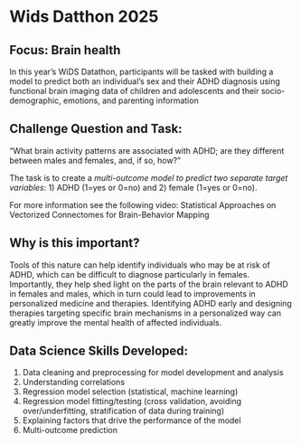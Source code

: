 # Wids Datthon 2025
## Focus: Brain health 
In this year’s WiDS Datathon, participants will be tasked with building a model to predict both an individual’s sex and their ADHD diagnosis using functional brain imaging data of children and adolescents and their socio-demographic, emotions, and parenting information

## Challenge Question and Task:
“What brain activity patterns are associated with ADHD; are they different between males and females, and, if so, how?”

The task is to create a *multi-outcome model to predict two separate target variables*: 1) ADHD (1=yes or 0=no) and 2) female (1=yes or 0=no).

For more information see the following video: Statistical Approaches on Vectorized Connectomes for Brain-Behavior Mapping

## Why is this important?
Tools of this nature can help identify individuals who may be at risk of ADHD, which can be difficult to diagnose particularly in females. 
Importantly, they help shed light on the parts of the brain relevant to ADHD in females and males, which in turn could lead to improvements in personalized medicine and therapies. Identifying ADHD early and designing therapies targeting specific brain mechanisms in a personalized way can greatly improve the mental health of affected individuals.

## Data Science Skills Developed:

1. Data cleaning and preprocessing for model development and analysis
2. Understanding correlations
3. Regression model selection (statistical, machine learning)
4. Regression model fitting/testing (cross validation, avoiding over/underfitting, stratification of data during training)
5. Explaining factors that drive the performance of the model
6. Multi-outcome prediction
